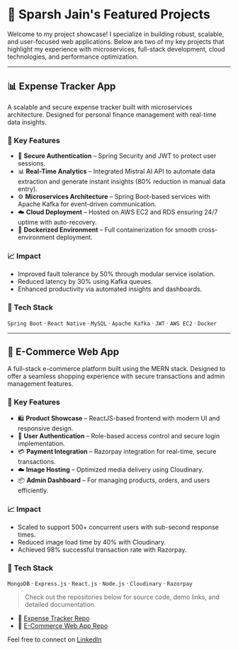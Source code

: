 # 💼 Sparsh Jain's Featured Projects

Welcome to my project showcase! I specialize in building robust, scalable, and user-focused web applications. Below are two of my key projects that highlight my experience with microservices, full-stack development, cloud technologies, and performance optimization.

---

## 📊 Expense Tracker App

A scalable and secure expense tracker built with microservices architecture. Designed for personal finance management with real-time data insights.

### 🚀 Key Features
- 🔐 **Secure Authentication** – Spring Security and JWT to protect user sessions.
- 📊 **Real-Time Analytics** – Integrated Mistral AI API to automate data extraction and generate instant insights (80% reduction in manual data entry).
- ⚙️ **Microservices Architecture** – Spring Boot-based services with Apache Kafka for event-driven communication.
- ☁️ **Cloud Deployment** – Hosted on AWS EC2 and RDS ensuring 24/7 uptime with auto-recovery.
- 🐳 **Dockerized Environment** – Full containerization for smooth cross-environment deployment.

### 📈 Impact
- Improved fault tolerance by 50% through modular service isolation.
- Reduced latency by 30% using Kafka queues.
- Enhanced productivity via automated insights and dashboards.

### 🧰 Tech Stack
`Spring Boot` · `React Native` · `MySQL` · `Apache Kafka` · `JWT` · `AWS EC2` · `Docker`

---

## 🛒 E-Commerce Web App

A full-stack e-commerce platform built using the MERN stack. Designed to offer a seamless shopping experience with secure transactions and admin management features.

### 🚀 Key Features
- 🛍️ **Product Showcase** – ReactJS-based frontend with modern UI and responsive design.
- 🔐 **User Authentication** – Role-based access control and secure login implementation.
- 💳 **Payment Integration** – Razorpay integration for real-time, secure transactions.
- ☁️ **Image Hosting** – Optimized media delivery using Cloudinary.
- 📦 **Admin Dashboard** – For managing products, orders, and users efficiently.

### 📈 Impact
- Scaled to support 500+ concurrent users with sub-second response times.
- Reduced image load time by 40% with Cloudinary.
- Achieved 98% successful transaction rate with Razorpay.

### 🧰 Tech Stack
`MongoDB` · `Express.js` · `React.js` · `Node.js` · `Cloudinary` · `Razorpay`

> Check out the repositories below for source code, demo links, and detailed documentation.

- 🔗 [Expense Tracker Repo](https://github.com/sparshj94/expense-tracker)
- 🔗 [E-Commerce Web App Repo](https://github.com/sparshj94/ecommerce-webapp)

Feel free to connect on [LinkedIn](https://www.linkedin.com/in/sparshjain93/)
